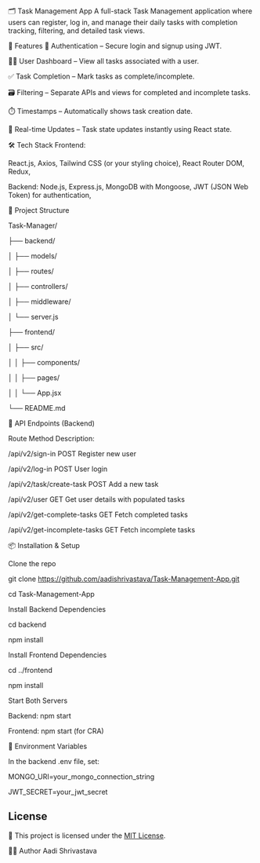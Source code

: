 🗂️ Task Management App
A full-stack Task Management application where users can register, log in, and manage their daily tasks with completion tracking, filtering, and detailed task views.

🚀 Features
🔐 Authentication – Secure login and signup using JWT.

🧑‍💻 User Dashboard – View all tasks associated with a user.

✅ Task Completion – Mark tasks as complete/incomplete.

🗃️ Filtering – Separate APIs and views for completed and incomplete tasks.

⏱️ Timestamps – Automatically shows task creation date.

🔄 Real-time Updates – Task state updates instantly using React state.


🛠️ Tech Stack
Frontend:

React.js,
Axios,
Tailwind CSS (or your styling choice),
React Router DOM,
Redux,

Backend:
Node.js,
Express.js,
MongoDB with Mongoose,
JWT (JSON Web Token) for authentication,


📁 Project Structure

Task-Manager/

├── backend/

│   ├── models/

│   ├── routes/

│   ├── controllers/

│   ├── middleware/

│   └── server.js

├── frontend/

│   ├── src/

│   │   ├── components/

│   │   ├── pages/

│   │   └── App.jsx

└── README.md


🧪 API Endpoints (Backend)

Route	Method	Description:

/api/v2/sign-in	POST	Register new user

/api/v2/log-in	POST	User login

/api/v2/task/create-task	POST	Add a new task

/api/v2/user	GET	Get user details with populated tasks

/api/v2/get-complete-tasks	GET	Fetch completed tasks

/api/v2/get-incomplete-tasks	GET	Fetch incomplete tasks


📦 Installation & Setup

Clone the repo

git clone https://github.com/aadishrivastava/Task-Management-App.git

cd Task-Management-App

Install Backend Dependencies

cd backend

npm install

Install Frontend Dependencies

cd ../frontend

npm install

Start Both Servers

Backend: npm start

Frontend:  npm start (for CRA)


🔑 Environment Variables

In the backend .env file, set:

MONGO_URI=your_mongo_connection_string

JWT_SECRET=your_jwt_secret


## License

📄 This project is licensed under the [MIT License](LICENSE).



👨‍💻 Author
Aadi Shrivastava
